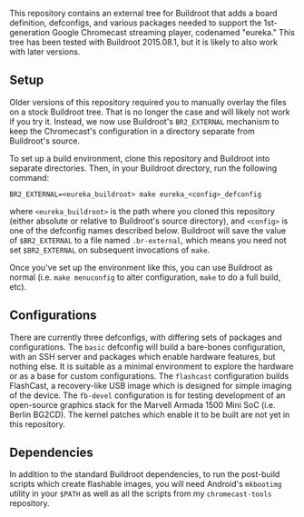 This repository contains an external tree for Buildroot that adds a board
definition, defconfigs, and various packages needed to support the 1st-
generation Google Chromecast streaming player, codenamed "eureka." This tree
has been tested with Buildroot 2015.08.1, but it is likely to also work with
later versions.

Setup
-----

Older versions of this repository required you to manually overlay the files
on a stock Buildroot tree. That is no longer the case and will likely not work
if you try it. Instead, we now use Buildroot's `BR2_EXTERNAL` mechanism to keep
the Chromecast's configuration in a directory separate from Buildroot's source.

To set up a build environment, clone this repository and Buildroot into separate
directories. Then, in your Buildroot directory, run the following command:

	BR2_EXTERNAL=<eureka_buildroot> make eureka_<config>_defconfig

where `<eureka_buildroot>` is the path where you cloned this repository (either
absolute or relative to Buildroot's source directory), and `<config>` is one of
the defconfig names described below. Buildroot will save the value of
`$BR2_EXTERNAL` to a file named `.br-external`, which means you need not set
`$BR2_EXTERNAL` on subsequent invocations of `make`.

Once you've set up the environment like this, you can use Buildroot as normal
(i.e. `make menuconfig` to alter configuration, `make` to do a full build, etc).

Configurations
--------------

There are currently three defconfigs, with differing sets of packages and
configurations. The `basic` defconfig will build a bare-bones configuration,
with an SSH server and packages which enable hardware features, but nothing
else. It is suitable as a minimal environment to explore the hardware or as
a base for custom configurations. The `flashcast` configuration builds
FlashCast, a recovery-like USB image which is designed for simple imaging of
the device. The `fb-devel` configuration is for testing development of an
open-source graphics stack for the Marvell Armada 1500 Mini SoC (i.e. Berlin
BG2CD). The kernel patches which enable it to be built are not yet in this
repository.

Dependencies
------------

In addition to the standard Buildroot dependencies, to run the post-build
scripts which create flashable images, you will need Android's `mkbootimg`
utility in your `$PATH` as well as all the scripts from my `chromecast-tools`
repository.
